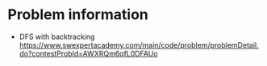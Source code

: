 # Problem information

- DFS with backtracking
https://www.swexpertacademy.com/main/code/problem/problemDetail.do?contestProbId=AWXRQm6qfL0DFAUo
